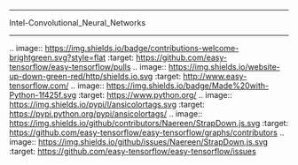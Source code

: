 ***********************************
Intel-Convolutional_Neural_Networks
***********************************

.. image:: https://img.shields.io/badge/contributions-welcome-brightgreen.svg?style=flat
    :target: https://github.com/easy-tensorflow/easy-tensorflow/pulls
.. image:: https://img.shields.io/website-up-down-green-red/http/shields.io.svg
     :target: http://www.easy-tensorflow.com/
.. image:: https://img.shields.io/badge/Made%20with-Python-1f425f.svg
      :target: https://www.python.org/
.. image:: https://img.shields.io/pypi/l/ansicolortags.svg
      :target: https://pypi.python.org/pypi/ansicolortags/
.. image:: https://img.shields.io/github/contributors/Naereen/StrapDown.js.svg
      :target: https://github.com/easy-tensorflow/easy-tensorflow/graphs/contributors
.. image:: https://img.shields.io/github/issues/Naereen/StrapDown.js.svg
      :target: https://github.com/easy-tensorflow/easy-tensorflow/issues
